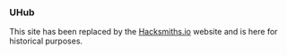 ### UHub
This site has been replaced by the [Hacksmiths.io](http://hacksmiths.io) website and is here for historical purposes.

